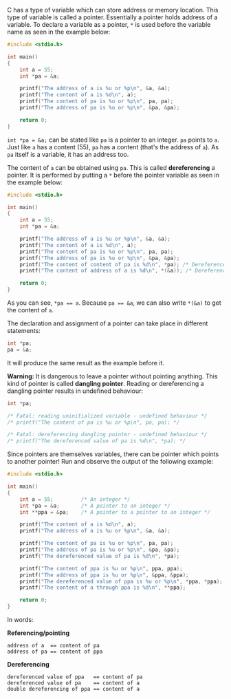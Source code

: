 C has a type of variable which can store address or memory location. This type of variable is called a pointer. Essentially a pointer holds address of a variable. To declare a variable as a pointer, `*` is used before the variable name as seen in the example below:

```C runnable
#include <stdio.h>

int main()
{
	int a = 55;
	int *pa = &a;

	printf("The address of a is %u or %p\n", &a, &a);
	printf("The content of a is %d\n", a);
	printf("The content of pa is %u or %p\n", pa, pa);
	printf("The address of pa is %u or %p\n", &pa, &pa);

	return 0;
}
```

`int *pa = &a;` can be stated like `pa` is a pointer to an integer. `pa` points to `a`. Just like `a` has a content (55), `pa` has a content (that's the address of `a`). As `pa` itself is a variable, it has an address too.

The content of `a` can be obtained using `pa`. This is called **dereferencing** a pointer. It is performed by putting a `*` before the pointer variable as seen in the example below:

```C runnable
#include <stdio.h>

int main()
{
	int a = 55;
	int *pa = &a;

	printf("The address of a is %u or %p\n", &a, &a);
	printf("The content of a is %d\n", a);
	printf("The content of pa is %u or %p\n", pa, pa);
	printf("The address of pa is %u or %p\n", &pa, &pa);
	printf("The content of content of pa is %d\n", *pa); /* Dereference */
	printf("The content of address of a is %d\n", *(&a)); /* Dereference */

	return 0;
}
```

As you can see, `*pa == a`. Because `pa == &a`, we can also write `*(&a)` to get the content of `a`.

The declaration and assignment of a pointer can take place in different statements:

```C
int *pa;
pa = &a;
```

It will produce the same result as the example before it.

**Warning:** It is dangerous to leave a pointer without pointing anything. This kind of pointer is called **dangling pointer**. Reading or dereferencing a dangling pointer results in undefined behaviour:

```C
int *pa;

/* Fatal: reading uninitialized variable - undefined behaviour */
/* printf("The content of pa is %u or %p\n", pa, pa); */

/* Fatal: dereferencing dangling pointer - undefined behaviour */
/* printf("The dereferenced value of pa is %d\n", *pa); */
```

Since pointers are themselves variables, there can be pointer which points to another pointer! Run and observe the output of the following example:

```C runnable
#include <stdio.h>

int main()
{
	int a = 55;			/* An integer */
	int *pa = &a;		/* A pointer to an integer */
	int **ppa = &pa;	/* A pointer to a pointer to an integer */

    printf("The content of a is %d\n", a);
	printf("The address of a is %u or %p\n", &a, &a);

	printf("The content of pa is %u or %p\n", pa, pa);
	printf("The address of pa is %u or %p\n", &pa, &pa);
	printf("The dereferenced value of pa is %d\n", *pa);

	printf("The content of ppa is %u or %p\n", ppa, ppa);
	printf("The address of ppa is %u or %p\n", &ppa, &ppa);
	printf("The dereferenced value of ppa is %u or %p\n", *ppa, *ppa);
	printf("The content of a through ppa is %d\n", **ppa);

	return 0;
}
```

In words:

**Referencing/pointing**

```
address of a  == content of pa
address of pa == content of ppa
```

**Dereferencing**

```
dereferenced value of ppa   == content of pa
dereferenced value of pa    == content of a
double dereferencing of ppa == content of a
```

